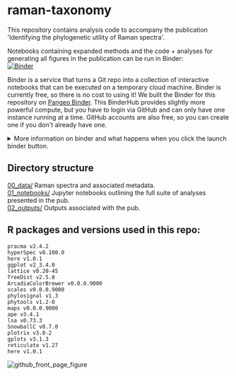 # raman-taxonomy

This repository contains analysis code to accompany the publication 'Identifying the phylogenetic utility of Raman spectra'.<br>

Notebooks containing expanded methods and the code + analyses for generating all figures in the publication can be run in Binder: <br>
[![Binder](https://aws-uswest2-binder.pangeo.io/badge_logo.svg)](https://aws-uswest2-binder.pangeo.io/v2/gh/Arcadia-Science/raman-taxonomy/main)

Binder is a service that turns a Git repo into a collection of interactive notebooks that can be executed on a temporary cloud machine.
Binder is currently free, so there is no cost to using it!
We built the Binder for this repository on [Pangeo Binder](https://pangeo-binder.readthedocs.io/en/prod/).
This BinderHub provides slightly more powerful compute, but you have to login via GitHub and can only have one instance running at a time.
GitHub accounts are also free, so you can create one if you don't already have one.

<details>
    <summary>More information on binder and what happens when you click the launch binder button.</summary>
When a repository is configured to run as a binder, passing the GitHub repository URL to binder starts the binder-building process.
Binder first builds a docker image that contains all of the software installations specified by a special set of files in the GitHub repository.
A docker image is a set of instructions that are used to create a docker container.
A docker container is a runnable instance of a docker image -- it's an encapsulated computing environment that can be used to reproducibly install sets of software on diverse computers.
Armed with the docker container, binder launches an "instance" in the cloud (either on Google Cloud or AWS typically) on which it runs the docker container.
Binder does some additional work in the background -- if no software configuration files are provided in the GitHub repo, or if those contain a minimal set of software, binder will by default include JupyterHub in the docker.
When the cloud instance is launched, this is the screen you interact with.
You interact with the cloud instance in your browser.
Binders are ephemeral instances -- after a period of inactivity, the instance is automatically shut down, and any work you have done will be lost.
You're able to download files from your work before the instance is shut down if you do want to save anything.
</details>

## Directory structure

[00_data/](00_data/) Raman spectra and associated metadata.<br>
[01_notebooks/](01_notebooks/) Jupyter notebooks outlining the full suite of analyses presented in the pub.<br>
[02_outputs/](02_outputs/) Outputs associated with the pub.<br>

## R packages and versions used in this repo:

`pracma v2.4.2` <br/>
`hyperSpec v0.100.0` <br/>
`here v1.0.1` <br/>
`ggplot v2_3.4.0` <br/>
`lattice v0.20-45` <br/>
`TreeDist v2.5.0` <br/>
`ArcadiaColorBrewer v0.0.0.9000` <br/>
`scales v0.0.0.9000` <br/>
`phylosignal v1.3` <br/>
`phytools v1.2-0` <br/>
`maps v0.0.0.9000` <br/>
`ape v3.4.1` <br/>
`lsa v0.73.3` <br/>
`SnowballC v0.7.0` <br/>
`plotrix v3.8-2` <br/>
`gplots v3.1.3` <br/>
`reticulate v1.27` <br/>
`here v1.0.1` <br/>

![github_front_page_figure](fig_1.png)
